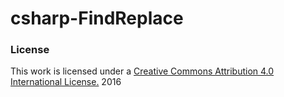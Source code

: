 # csharp-FindReplace
### License
This work is licensed under a [Creative Commons Attribution 4.0 International License.](http://creativecommons.org/licenses/by/4.0/) 2016
